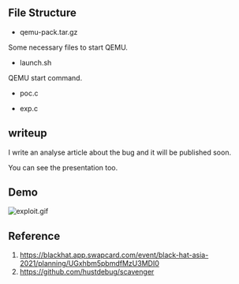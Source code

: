 ## File Structure

- qemu-pack.tar.gz

Some necessary files to start QEMU.

- launch.sh

QEMU start command.

- poc.c

- exp.c

## writeup

I write an analyse article about the bug and it will be published soon.

You can see the presentation too.

## Demo

![exploit.gif](./exploit.gif)

## Reference

1. https://blackhat.app.swapcard.com/event/black-hat-asia-2021/planning/UGxhbm5pbmdfMzU3MDI0
2. https://github.com/hustdebug/scavenger